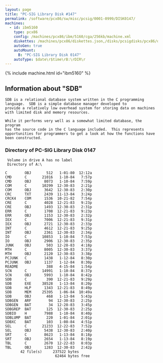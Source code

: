 ```yaml
---
layout: page
title: "PC-SIG Library Disk #147"
permalink: /software/pcx86/sw/misc/pcsig/0001-0999/DISK0147/
machines:
  - id: ibm5160
    type: pcx86
    config: /machines/pcx86/ibm/5160/cga/256kb/machine.xml
    diskettes: /machines/pcx86/diskettes.json,/disks/pcsigdisks/pcx86/diskettes.json
    autoGen: true
    autoMount:
      B: "PC-SIG Library Disk 0147"
    autoType: $date\r$time\rB:\rDIR\r
---
```


{% include machine.html id="ibm5160" %}

## Information about "SDB"

    SDB is a relational database system written in the C programming
    language.  SDB is a simple database manager developed to
    provide a relatively low overhead system for storing data on machines
    with limited disk and memory resources.
    
    While it performs very well as a somewhat limited database, the program
    has the source code in the C language included.  This represents
    opportunities for programmers to get a look at how the functions have
    been constructed.

### Directory of PC-SIG Library Disk 0147

     Volume in drive A has no label
     Directory of A:\

    C        OBJ       512   1-01-80  12:12a
    CMD      C       21016   1-10-84   7:57p
    CMD      OBJ      8073   1-10-84   7:59p
    COM      C       10299  12-30-83   2:21p
    COM      OBJ      3642  12-30-83   2:30p
    CRC      TXT      2439  11-13-84   3:24p
    CRCK4    COM      1536  10-21-82   7:54p
    CRE      C        4028  12-21-83   9:23p
    CRE      OBJ      1493  12-30-83   2:31p
    ERR      C        1708  12-21-83   9:23p
    ERR      OBJ      1153  12-30-83   2:32p
    IEX      C        7006  12-21-83   9:31p
    IEX      OBJ      2721  12-30-83   2:33p
    INT      C        4612  12-21-83   9:25p
    INT      OBJ      2361  12-30-83   2:34p
    IO       C       10853   1-10-84   7:53p
    IO       OBJ      2906  12-30-83   2:35p
    JUNK     OBJ       503  12-28-83   4:18p
    MTH      C        8005  12-30-83   3:37p
    MTH      OBJ      2120  12-30-83   3:38p
    PCJUNK   C        1438   1-12-84   8:30p
    PCJUNK   OBJ      1137   1-12-84   8:30p
    README             388   4-15-84   1:54p
    SCN      C       14991   1-10-84   8:37p
    SCN      OBJ      5993   1-10-84   8:42p
    SDB      C         390  12-21-83   9:29p
    SDB      EXE     38528   1-13-84   8:20p
    SDB      HLP      1343  12-21-83   8:49p
    SDB      MEM     25395   1-06-84  10:49a
    SDB      OBJ       468   1-13-84   5:43p
    SDBGEN   ARF        94  12-30-83   2:25p
    SDBGEN   BAT        34  12-28-83   3:45p
    SDBGREP  BAT       125  12-30-83   2:25p
    SDBIO    H        7988   1-10-84   8:40p
    SDBLUMP  BAT       220   1-01-84   2:01p
    SDBXC    BAT       103   1-08-84   4:51p
    SEL      C       21233  12-22-83   7:52p
    SEL      OBJ      5438  12-30-83   2:40p
    SRT      C        8623   1-13-84   8:18p
    SRT      OBJ      2654   1-13-84   8:19p
    TBL      C        2670  12-22-83   8:03p
    TBL      OBJ      1283  12-30-83   2:42p
           42 file(s)     237522 bytes
                           62464 bytes free
